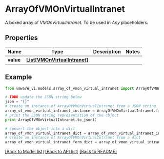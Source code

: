 # ArrayOfVMOnVirtualIntranet

A boxed array of *VMOnVirtualIntranet*. To be used in *Any* placeholders. 

## Properties
Name | Type | Description | Notes
------------ | ------------- | ------------- | -------------
**value** | [**List[VMOnVirtualIntranet]**](VMOnVirtualIntranet.md) |  | 

## Example

```python
from vmware_vi.models.array_of_vmon_virtual_intranet import ArrayOfVMOnVirtualIntranet

# TODO update the JSON string below
json = "{}"
# create an instance of ArrayOfVMOnVirtualIntranet from a JSON string
array_of_vmon_virtual_intranet_instance = ArrayOfVMOnVirtualIntranet.from_json(json)
# print the JSON string representation of the object
print ArrayOfVMOnVirtualIntranet.to_json()

# convert the object into a dict
array_of_vmon_virtual_intranet_dict = array_of_vmon_virtual_intranet_instance.to_dict()
# create an instance of ArrayOfVMOnVirtualIntranet from a dict
array_of_vmon_virtual_intranet_form_dict = array_of_vmon_virtual_intranet.from_dict(array_of_vmon_virtual_intranet_dict)
```
[[Back to Model list]](../README.md#documentation-for-models) [[Back to API list]](../README.md#documentation-for-api-endpoints) [[Back to README]](../README.md)


